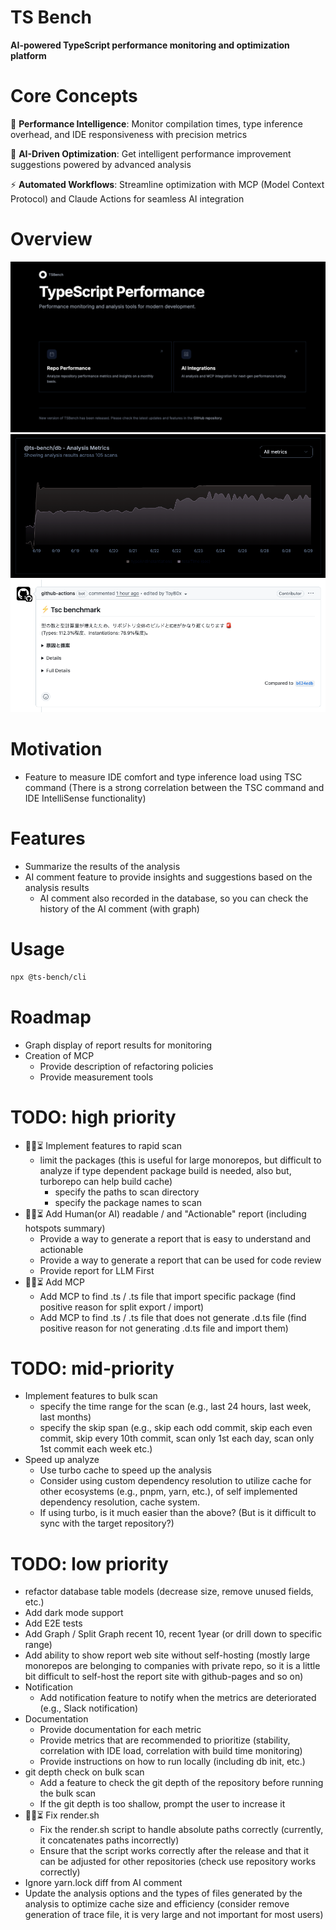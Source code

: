 # TS Bench
**AI-powered TypeScript performance monitoring and optimization platform**

# Core Concepts

🚀 **Performance Intelligence**: Monitor compilation times, type inference overhead, and IDE responsiveness with precision metrics

🤖 **AI-Driven Optimization**: Get intelligent performance improvement suggestions powered by advanced analysis

⚡ **Automated Workflows**: Streamline optimization with MCP (Model Context Protocol) and Claude Actions for seamless AI integration

# Overview

<div align="center">
  <img src="docs/images/web-top.png" alt="web-top.png" />
  <img src="docs/images/graph.png" alt="graph.png" />
  <img src="docs/images/pr-comment.png" alt="pr-comment.png" />
</div>

# Motivation
- Feature to measure IDE comfort and type inference load using TSC command (There is a strong correlation between the TSC command and IDE IntelliSense functionality)

# Features

- Summarize the results of the analysis
- AI comment feature to provide insights and suggestions based on the analysis results
  - AI comment also recorded in the database, so you can check the history of the AI comment (with graph)

# Usage
```bash
npx @ts-bench/cli
```

# Roadmap
- Graph display of report results for monitoring
- Creation of MCP
  - Provide description of refactoring policies
  - Provide measurement tools

# TODO: high priority
- 🚧🔨⏳ Implement features to rapid scan
  - limit the packages (this is useful for large monorepos, but difficult to analyze if type dependent package build is needed, also but, turborepo can help build cache)
    - specify the paths to scan directory
    - specify the package names to scan
- 🚧🔨⏳ Add Human(or AI) readable / and "Actionable" report (including hotspots summary)
  - Provide a way to generate a report that is easy to understand and actionable
  - Provide a way to generate a report that can be used for code review
  - Provide report for LLM First 
- 🚧🔨⏳ Add MCP
  - Add MCP to find .ts / .ts file that import specific package (find positive reason for split export / import)
  - Add MCP to find .ts / .ts file that does not generate .d.ts file (find positive reason for not generating .d.ts file and import them)

# TODO: mid-priority
- Implement features to bulk scan
  - specify the time range for the scan (e.g., last 24 hours, last week, last months)
  - specify the skip span (e.g., skip each odd commit, skip each even commit, skip every 10th commit, scan only 1st each day, scan only 1st commit each week etc.)
- Speed up analyze
  - Use turbo cache to speed up the analysis
  - Consider using custom dependency resolution to utilize cache for other ecosystems (e.g., pnpm, yarn, etc.), of self implemented dependency resolution, cache system.
  - If using turbo, is it much easier than the above? (But is it difficult to sync with the target repository?)

# TODO: low priority
- refactor database table models (decrease size, remove unused fields, etc.)
- Add dark mode support
- Add E2E tests
- Add Graph / Split Graph recent 10, recent 1year (or drill down to specific range)
- Add ability to show report web site without self-hosting (mostly large monorepos are belonging to companies with private repo, so it is a little bit difficult to self-host the report site with github-pages and so on)
- Notification 
  - Add notification feature to notify when the metrics are deteriorated (e.g., Slack notification)
- Documentation
  - Provide documentation for each metric
  - Provide metrics that are recommended to prioritize (stability, correlation with IDE load, correlation with build time monitoring)
  - Provide instructions on how to run locally (including db init, etc.)
- git depth check on bulk scan
  - Add a feature to check the git depth of the repository before running the bulk scan
  - If the git depth is too shallow, prompt the user to increase it
- 🚧🔨⏳ Fix render.sh
  - Fix the render.sh script to handle absolute paths correctly (currently, it concatenates paths incorrectly)
  - Ensure that the script works correctly after the release and that it can be adjusted for other repositories (check use repository works correctly)
- Ignore yarn.lock diff from AI comment
- Update the analysis options and the types of files generated by the analysis to optimize cache size and efficiency (consider remove generation of trace file, it is very large and not important for most users)
